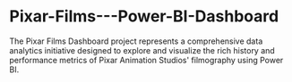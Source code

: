 # Pixar-Films---Power-BI-Dashboard
The Pixar Films Dashboard project represents a comprehensive data analytics initiative designed to explore and visualize the rich history and performance metrics of Pixar Animation Studios' filmography using Power BI.

